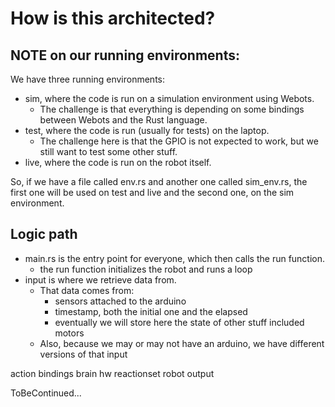 # How is this architected?

## NOTE on our running environments:
We have three running environments:
- sim, where the code is run on a simulation environment using Webots.
  - The challenge is that everything is depending on some bindings between Webots and the Rust language.
- test, where the code is run (usually for tests) on the laptop.
  - The challenge here is that the GPIO is not expected to work, but we still want to test some other stuff.
- live, where the code is run on the robot itself.  
  
So, if we have a file called env.rs and another one called sim_env.rs, the first one will be used on test and live and the second one, on the sim environment.

## Logic path
  
- main.rs is the entry point for everyone, which then calls the run function.
  - the run function initializes the robot and runs a loop
- input is where we retrieve data from.
  - That data comes from:
    - sensors attached to the arduino
    - timestamp, both the initial one and the elapsed
    - eventually we will store here the state of other stuff included motors
  - Also, because we may or may not have an arduino, we have different versions of that input


action
bindings
brain
hw
reactionset
robot
output

ToBeContinued...
